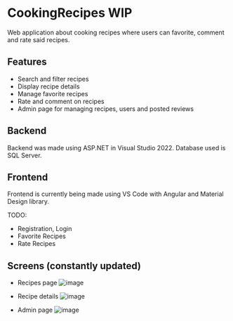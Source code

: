 # CookingRecipes WIP
Web application about cooking recipes where users can favorite, comment and rate said recipes.

## Features
* Search and filter recipes
* Display recipe details
* Manage favorite recipes
* Rate and comment on recipes
* Admin page for managing recipes, users and posted reviews

## Backend 
Backend was made using ASP.NET in Visual Studio 2022. Database used is SQL Server.

## Frontend 
Frontend is currently being made using VS Code with Angular and Material Design library.

TODO:
* Registration, Login
* Favorite Recipes
* Rate Recipes

## Screens (constantly updated)
* Recipes page
![image](https://github.com/GrujicBard/CookingRecipes/assets/33715866/ab5d5d40-a3e9-47a8-9469-059ca472a1e5)

* Recipe details
![image](https://github.com/GrujicBard/CookingRecipes/assets/33715866/8fec89eb-3750-4cdc-b316-10df007fbe04)

* Admin page
![image](https://github.com/GrujicBard/CookingRecipes/assets/33715866/dc2fa1a5-7793-47e8-976c-e9ed74fc5d1d)
